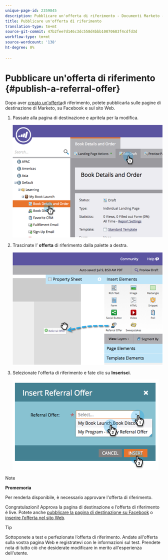 ```yaml
---
unique-page-id: 2359845
description: Pubblicare un'offerta di riferimento - Documenti Marketo - Documentazione prodotto
title: Pubblicare un'offerta di riferimento
translation-type: tm+mt
source-git-commit: 47b2fee7d146c3dc558d4bbb10070683f4cdfd3d
workflow-type: tm+mt
source-wordcount: '138'
ht-degree: 0%

---
```



# Pubblicare un&#39;offerta di riferimento {#publish-a-referral-offer}

Dopo aver [creato un&#39;offerta](create-a-referral-offer.md)di riferimento, potete pubblicarla sulle pagine di destinazione di Marketo, su Facebook e sul sito Web.

1. Passate alla pagina di destinazione e apritela per la modifica.

   ![](assets/image2014-9-19-11-3a15-3a30.png)

1. Trascinate l’ **offerta** di riferimento dalla palette a destra.

   ![](assets/image2014-9-19-11-3a15-3a42.png)

1. Selezionate l&#39;offerta di riferimento e fate clic su **Inserisci**.

   ![](assets/image2014-9-19-11-3a15-3a52.png)

>[!NOTE]
>
>**Promemoria**
>
>Per renderla disponibile, è necessario approvare l&#39;offerta di riferimento.

Congratulazioni! Approva la pagina di destinazione e l’offerta di riferimento è live. Potete anche [pubblicare la pagina di destinazione su Facebook](../../../../product-docs/demand-generation/facebook/publish-landing-pages-to-facebook.md) o [inserire l’offerta nel sito Web](../../../../product-docs/demand-generation/social/social-functions/deploy-social-on-your-website.md).

>[!TIP]
>
>Sottoponete a test e perfezionate l’offerta di riferimento. Andate all&#39;offerta sulla vostra pagina Web e registratevi con le informazioni sul test. Prendete nota di tutto ciò che desiderate modificare in merito all&#39;esperienza dell&#39;utente.

